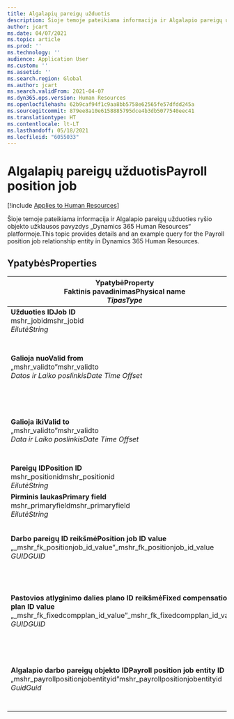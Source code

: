 ```yaml
---
title: Algalapių pareigų užduotis
description: Šioje temoje pateikiama informacija ir Algalapio pareigų užduoties objekto užklausos pavyzdys „Dynamics 365 Human Resources“ platformoje.
author: jcart
ms.date: 04/07/2021
ms.topic: article
ms.prod: ''
ms.technology: ''
audience: Application User
ms.custom: ''
ms.assetid: ''
ms.search.region: Global
ms.author: jcart
ms.search.validFrom: 2021-04-07
ms.dyn365.ops.version: Human Resources
ms.openlocfilehash: 62b9caf94f1c9aa8bb5758e62565fe57dfdd245a
ms.sourcegitcommit: 879ee8a10e6158885795dce4b3db5077540eec41
ms.translationtype: HT
ms.contentlocale: lt-LT
ms.lasthandoff: 05/18/2021
ms.locfileid: "6055033"
---
```

# <a name="payroll-position-job"></a><span data-ttu-id="e2ac6-103">Algalapių pareigų užduotis</span><span class="sxs-lookup"><span data-stu-id="e2ac6-103">Payroll position job</span></span>

[!include [Applies to Human Resources](../includes/applies-to-hr.md)]

<span data-ttu-id="e2ac6-104">Šioje temoje pateikiama informacija ir Algalapio pareigų užduoties ryšio objekto užklausos pavyzdys „Dynamics 365 Human Resources“ platformoje.</span><span class="sxs-lookup"><span data-stu-id="e2ac6-104">This topic provides details and an example query for the Payroll position job relationship entity in Dynamics 365 Human Resources.</span></span>

## <a name="properties"></a><span data-ttu-id="e2ac6-105">Ypatybės</span><span class="sxs-lookup"><span data-stu-id="e2ac6-105">Properties</span></span>

| <span data-ttu-id="e2ac6-106">Ypatybė</span><span class="sxs-lookup"><span data-stu-id="e2ac6-106">Property</span></span><br><span data-ttu-id="e2ac6-107">**Faktinis pavadinimas**</span><span class="sxs-lookup"><span data-stu-id="e2ac6-107">**Physical name**</span></span><br><span data-ttu-id="e2ac6-108">**_Tipas_**</span><span class="sxs-lookup"><span data-stu-id="e2ac6-108">**_Type_**</span></span> | <span data-ttu-id="e2ac6-109">Naudojimas</span><span class="sxs-lookup"><span data-stu-id="e2ac6-109">Use</span></span> | <span data-ttu-id="e2ac6-110">Aprašas</span><span class="sxs-lookup"><span data-stu-id="e2ac6-110">Description</span></span> |
| --- | --- | --- |
| <span data-ttu-id="e2ac6-111">**Užduoties ID**</span><span class="sxs-lookup"><span data-stu-id="e2ac6-111">**Job ID**</span></span><br><span data-ttu-id="e2ac6-112">mshr_jobid</span><span class="sxs-lookup"><span data-stu-id="e2ac6-112">mshr_jobid</span></span><br><span data-ttu-id="e2ac6-113">*Eilutė*</span><span class="sxs-lookup"><span data-stu-id="e2ac6-113">*String*</span></span> | <span data-ttu-id="e2ac6-114">Tik skaityti</span><span class="sxs-lookup"><span data-stu-id="e2ac6-114">Readp-only</span></span><br><span data-ttu-id="e2ac6-115">Būtina</span><span class="sxs-lookup"><span data-stu-id="e2ac6-115">Required</span></span> |<span data-ttu-id="e2ac6-116">Užduoties ID.</span><span class="sxs-lookup"><span data-stu-id="e2ac6-116">The ID of the job.</span></span> |
| <span data-ttu-id="e2ac6-117">**Galioja nuo**</span><span class="sxs-lookup"><span data-stu-id="e2ac6-117">**Valid from**</span></span><br><span data-ttu-id="e2ac6-118">„mshr_validto”</span><span class="sxs-lookup"><span data-stu-id="e2ac6-118">mshr_validto</span></span><br><span data-ttu-id="e2ac6-119">*Datos ir Laiko poslinkis*</span><span class="sxs-lookup"><span data-stu-id="e2ac6-119">*Date Time Offset*</span></span> | <span data-ttu-id="e2ac6-120">Tik skaitomas</span><span class="sxs-lookup"><span data-stu-id="e2ac6-120">Read-only</span></span> <br><span data-ttu-id="e2ac6-121">Būtina</span><span class="sxs-lookup"><span data-stu-id="e2ac6-121">Required</span></span> | <span data-ttu-id="e2ac6-122">Data, nuo kurios įsigalioja pareigų ir užduoties ryšys.</span><span class="sxs-lookup"><span data-stu-id="e2ac6-122">Date the postion and job relationship is valid from.</span></span> |
| <span data-ttu-id="e2ac6-123">**Galioja iki**</span><span class="sxs-lookup"><span data-stu-id="e2ac6-123">**Valid to**</span></span><br><span data-ttu-id="e2ac6-124">„mshr_validto”</span><span class="sxs-lookup"><span data-stu-id="e2ac6-124">mshr_validto</span></span><br><span data-ttu-id="e2ac6-125">*Data ir Laiko poslinkis*</span><span class="sxs-lookup"><span data-stu-id="e2ac6-125">*Date Time Offset*</span></span> | <span data-ttu-id="e2ac6-126">Tik skaitomas</span><span class="sxs-lookup"><span data-stu-id="e2ac6-126">Read-only</span></span> <br><span data-ttu-id="e2ac6-127">Būtina</span><span class="sxs-lookup"><span data-stu-id="e2ac6-127">Required</span></span> | <span data-ttu-id="e2ac6-128">Data, iki kurios galioja pareigų ir užduoties ryšys.</span><span class="sxs-lookup"><span data-stu-id="e2ac6-128">Date the position and job relationship is valid to.</span></span>  |
| <span data-ttu-id="e2ac6-129">**Pareigų ID**</span><span class="sxs-lookup"><span data-stu-id="e2ac6-129">**Position ID**</span></span><br><span data-ttu-id="e2ac6-130">mshr_positionid</span><span class="sxs-lookup"><span data-stu-id="e2ac6-130">mshr_positionid</span></span><br><span data-ttu-id="e2ac6-131">*Eilutė*</span><span class="sxs-lookup"><span data-stu-id="e2ac6-131">*String*</span></span> | <span data-ttu-id="e2ac6-132">Tik skaitomas</span><span class="sxs-lookup"><span data-stu-id="e2ac6-132">Read-only</span></span><br><span data-ttu-id="e2ac6-133">Būtina</span><span class="sxs-lookup"><span data-stu-id="e2ac6-133">Required</span></span> | <span data-ttu-id="e2ac6-134">Pareigų ID.</span><span class="sxs-lookup"><span data-stu-id="e2ac6-134">The ID of the position.</span></span> |
| <span data-ttu-id="e2ac6-135">**Pirminis laukas**</span><span class="sxs-lookup"><span data-stu-id="e2ac6-135">**Primary field**</span></span><br><span data-ttu-id="e2ac6-136">mshr_primaryfield</span><span class="sxs-lookup"><span data-stu-id="e2ac6-136">mshr_primaryfield</span></span><br><span data-ttu-id="e2ac6-137">*Eilutė*</span><span class="sxs-lookup"><span data-stu-id="e2ac6-137">*String*</span></span> | <span data-ttu-id="e2ac6-138">Būtina</span><span class="sxs-lookup"><span data-stu-id="e2ac6-138">Required</span></span><br><span data-ttu-id="e2ac6-139">Sistemos sugeneruota</span><span class="sxs-lookup"><span data-stu-id="e2ac6-139">System generated</span></span> |  |
| <span data-ttu-id="e2ac6-140">**Darbo pareigų ID reikšmė**</span><span class="sxs-lookup"><span data-stu-id="e2ac6-140">**Position job ID value**</span></span><br><span data-ttu-id="e2ac6-141">„_mshr_fk_positionjob_id_value”</span><span class="sxs-lookup"><span data-stu-id="e2ac6-141">_mshr_fk_positionjob_id_value</span></span><br><span data-ttu-id="e2ac6-142">*GUID*</span><span class="sxs-lookup"><span data-stu-id="e2ac6-142">*GUID*</span></span> | <span data-ttu-id="e2ac6-143">Tik skaitomas</span><span class="sxs-lookup"><span data-stu-id="e2ac6-143">Read-only</span></span><br><span data-ttu-id="e2ac6-144">Būtina</span><span class="sxs-lookup"><span data-stu-id="e2ac6-144">Required</span></span><br><span data-ttu-id="e2ac6-145">Išorinis raktas: „mshr_PayrollPositionJobEntity of the mshr_payrollpositionjobentity”</span><span class="sxs-lookup"><span data-stu-id="e2ac6-145">Foreign key:mshr_PayrollPositionJobEntity of the mshr_payrollpositionjobentity</span></span> |<span data-ttu-id="e2ac6-146">Darbo ID yra susietas su pareigomis.</span><span class="sxs-lookup"><span data-stu-id="e2ac6-146">The ID of the job associated with the position.</span></span>|
| <span data-ttu-id="e2ac6-147">**Pastovios atlyginimo dalies plano ID reikšmė**</span><span class="sxs-lookup"><span data-stu-id="e2ac6-147">**Fixed compensation plan ID value**</span></span><br><span data-ttu-id="e2ac6-148">„_mshr_fk_fixedcompplan_id_value”</span><span class="sxs-lookup"><span data-stu-id="e2ac6-148">_mshr_fk_fixedcompplan_id_value</span></span><br><span data-ttu-id="e2ac6-149">*GUID*</span><span class="sxs-lookup"><span data-stu-id="e2ac6-149">*GUID*</span></span> | <span data-ttu-id="e2ac6-150">Tik skaitomas</span><span class="sxs-lookup"><span data-stu-id="e2ac6-150">Read-only</span></span><br><span data-ttu-id="e2ac6-151">Būtina</span><span class="sxs-lookup"><span data-stu-id="e2ac6-151">Required</span></span><br><span data-ttu-id="e2ac6-152">Išorinis raktas: „mshr_FixedCompPlan_id of mshr_payrollfixedcompensationplanentity”</span><span class="sxs-lookup"><span data-stu-id="e2ac6-152">Foreign key: mshr_FixedCompPlan_id of mshr_payrollfixedcompensationplanentity</span></span>  | <span data-ttu-id="e2ac6-153">Pastovios atlyginimo dalies plano ID yra susietas su pareigomis.</span><span class="sxs-lookup"><span data-stu-id="e2ac6-153">The ID of the fixed compensation plan associated with the position.</span></span> |
| <span data-ttu-id="e2ac6-154">**Algalapio darbo pareigų objekto ID**</span><span class="sxs-lookup"><span data-stu-id="e2ac6-154">**Payroll position job entity ID**</span></span><br><span data-ttu-id="e2ac6-155">„mshr_payrollpositionjobentityid”</span><span class="sxs-lookup"><span data-stu-id="e2ac6-155">mshr_payrollpositionjobentityid</span></span><br><span data-ttu-id="e2ac6-156">*Guid*</span><span class="sxs-lookup"><span data-stu-id="e2ac6-156">*Guid*</span></span> | <span data-ttu-id="e2ac6-157">Būtina</span><span class="sxs-lookup"><span data-stu-id="e2ac6-157">Required</span></span><br><span data-ttu-id="e2ac6-158">Sugeneruota sistemos.</span><span class="sxs-lookup"><span data-stu-id="e2ac6-158">System generated.</span></span> | <span data-ttu-id="e2ac6-159">Sistemos sukurta GUID reikšmė, skirta unikaliai atpažinti užduotį.</span><span class="sxs-lookup"><span data-stu-id="e2ac6-159">A system-generated GUID value to uniquely identify the job.</span></span>  |

